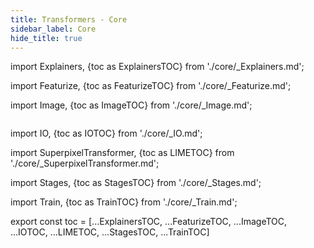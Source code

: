 ```yaml
---
title: Transformers - Core
sidebar_label: Core
hide_title: true
---
```



import Explainers, {toc as ExplainersTOC} from './core/_Explainers.md';

<Explainers/>


import Featurize, {toc as FeaturizeTOC} from './core/_Featurize.md';

<Featurize/>


import Image, {toc as ImageTOC} from './core/_Image.md';

<Image/>


import IO, {toc as IOTOC} from './core/_IO.md';

<IO/>


import SuperpixelTransformer, {toc as LIMETOC} from './core/_SuperpixelTransformer.md';

<SuperpixelTransformer/>


import Stages, {toc as StagesTOC} from './core/_Stages.md';

<Stages/>


import Train, {toc as TrainTOC} from './core/_Train.md';

<Train/>

export const toc = [...ExplainersTOC, ...FeaturizeTOC, ...ImageTOC,
...IOTOC, ...LIMETOC, ...StagesTOC, ...TrainTOC]